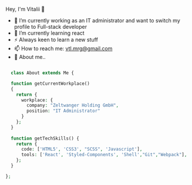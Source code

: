 Hey, I'm Vitalii  👋

- 🔭 I’m currently working as an IT administrator and want to switch my profile to Full-stack developer
- 🌱 I’m currently learning react
- ⚡ Always keen to learn a new stuff
- 📫 How to reach me: vtl.mrg@gmail.com
- 💬 About me..

```php

  class About extends Me {

  function getCurrentWorkplace() 
  {
    return {
      workplace: {
        company: "Zeltwanger Holding GmbH",
        position: "IT Administrator"
      }
    };
  }
  
  function getTechSkills() {
    return {
      code: ['HTML5', 'CSS3', "SCSS", 'Javascript'],
      tools: ['React', 'Styled-Components', 'Shell',"Git","Webpack"],
    };
  }

};

```
    


<!--
**vmorgunov/vmorgunov** is a ✨ _special_ ✨ repository because its `README.md` (this file) appears on your GitHub profile.
### Hi there 👋
Here are some ideas to get you started:

- 🔭 I’m currently working on ...
- 🌱 I’m currently learning ...
- 👯 I’m looking to collaborate on ...
- 🤔 I’m looking for help with ...
- 💬 Ask me about ...
- 📫 How to reach me: ...
- 😄 Pronouns: ...
- ⚡ Fun fact: ...
-->
